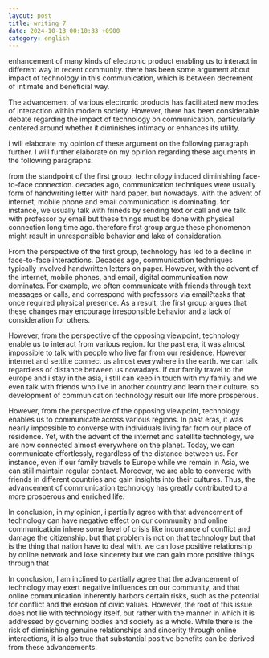 ```yaml
---
layout: post
title: writing 7
date: 2024-10-13 00:10:33 +0900
category: english
---
```


enhancement of many kinds of electronic product enabling us to interact in different way in recent community. there has been some argument about impact of technology in this communication, 
which is between decrement of intimate and beneficial way. 


The advancement of various electronic products has facilitated new modes of interaction within modern society. However, there has been considerable debate 
regarding the impact of technology on communication, particularly centered around whether it diminishes intimacy or enhances its utility.


i will elaborate my opinion of these argument on the following paragraph further.
I will further elaborate on my opinion regarding these arguments in the following paragraphs.

from the standpoint of the first group, technology induced diminishing face-to-face connection. decades ago, communication techniques were usually form of handwriting letter with hard paper. but nowadays,
with the advent of internet, mobile phone and email communication is dominating. for instance, we usually talk with frineds by sending text or call and we talk with professor by email but these things 
must be done with physical connection long time ago. therefore first group argue these phonomenon might result in unresponsible behavior and lake of consideration.

From the perspective of the first group, technology has led to a decline in face-to-face interactions. Decades ago, communication techniques typically involved handwritten letters on paper. 
However, with the advent of the internet, mobile phones, and email, digital communication now dominates. 
For example, we often communicate with friends through text messages or calls, and correspond with professors via email?tasks that once required physical presence. 
As a result, the first group argues that these changes may encourage irresponsible behavior and a lack of consideration for others.

However, from the perspective of the opposing viewpoint, technology enable us to interact from various region. for the past era, it was almost impossible to talk with people who live far from our residence.
However internet and settlite connect us almost everywhere in the earth. we can talk regardless of distance between us nowadays. If our family travel to the europe and i stay in the asia, i still can keep in touch
with my family and we even talk with friends who live in another country and learn their culture. so development of communication technology result our life more prosperous.

However, from the perspective of the opposing viewpoint, technology enables us to communicate across various regions. In past eras, it was nearly impossible to converse with individuals living far from our place of residence. 
Yet, with the advent of the internet and satellite technology, we are now connected almost everywhere on the planet. Today, we can communicate effortlessly, regardless of the distance between us. 
For instance, even if our family travels to Europe while we remain in Asia, we can still maintain regular contact. Moreover, we are able to converse with friends in different countries and gain insights into their cultures. 
Thus, the advancement of communication technology has greatly contributed to a more prosperous and enriched life.

In conclusion, in my opinion, i partially agree with that advencement of technology can have negative effect on our community and online communicatioin inhere some level of crisis like incurrance of conflict and damage the citizenship.
but that problem is not on that technology but that is the thing that nation have to deal with. we can lose positive relationship by online network and lose sincerety but we can gain more positive things through that

In conclusion, I am inclined to partially agree that the advancement of technology may exert negative influences on our community, and that online communication inherently harbors certain risks, 
such as the potential for conflict and the erosion of civic values. However, the root of this issue does not lie with technology itself, but rather with the manner in which it is addressed by governing bodies and society as a whole. 
While there is the risk of diminishing genuine relationships and sincerity through online interactions, it is also true that substantial positive benefits can be derived from these advancements.